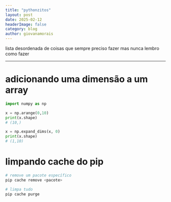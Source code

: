 ```yaml
---
title: "pythonzitos"
layout: post
date: 2025-02-12
headerImage: false
category: blog
author: giovanamorais
---
```


lista desordenada de coisas que sempre preciso fazer mas nunca lembro como fazer

---


# adicionando uma dimensão a um array

```python
import numpy as np

x = np.arange(0,10)
print(x.shape)
# (10,)

x = np.expand_dims(x, 0)
print(x.shape)
# (1,10)
```


# limpando cache do pip

```bash
# remove um pacote específico
pip cache remove <pacote>

# limpa tudo
pip cache purge
```
